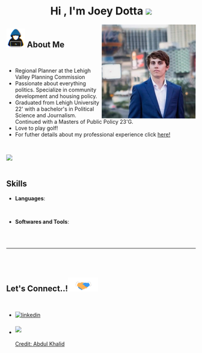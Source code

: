 <h1 align="center"><b>Hi , I'm Joey Dotta </b><img src="https://media.giphy.com/media/hvRJCLFzcasrR4ia7z/giphy.gif" width="35"></h1>
<!--  -->
<p align="center">

<img src="https://github.com/JosephDotta/JosephDotta/blob/main/ProHeadshot.jpeg" width="250" align=right>

## <picture><img src = "https://github.com/0xAbdulKhalid/0xAbdulKhalid/raw/main/assets/mdImages/about_me.gif" width = 50px></picture> **About Me**

<br>

- Regional Planner at the Lehigh Valley Planning Commission
- Passionate about everything politics. Specialize in community development and housing policy.
- Graduated from Lehigh University 22' with a bachelor's in Political Science and Journalism. Continued with a Masters of Public Policy 23'G.
- Love to play golf!
- For futher details about my professional experience click [here!](https://docs.google.com/document/d/1zZ1_323fl-P2rZaln3ESVvGmRLeyc48-Di8QYhL7yDo/edit?usp=sharing)

<br>

<img src="https://user-images.githubusercontent.com/73097560/115834477-dbab4500-a447-11eb-908a-139a6edaec5c.gif"><br>
<br>

## Skills</b>

<p align="center">

- **Languages**:

<br>

- **Softwares and Tools**:

</p>

<br>
<br>

-----

<br>
<br>

## <b> Let's Connect..!</b><img src="https://github.com/0xAbdulKhalid/0xAbdulKhalid/raw/main/assets/mdImages/handshake.gif" width ="80">
<br>
<div align='left'>

<ul>

<li>
<a href="https://www.linkedin.com/in/joseph-dotta/" target="_blank">
<img src="https://img.shields.io/badge/linkedin:  JoeyDotta-%2300acee.svg?color=405DE6&style=for-the-badge&logo=linkedin&logoColor=white" alt=linkedin style="margin-bottom: 5px;"/>
</a>
</li>

<br>

<li>
<a href="mailto:dottajoey@gmail.com" target="_blank">
<img src="https://img.shields.io/badge/gmail:  DottaJoey-%23EA4335.svg?style=for-the-badge&logo=gmail&logoColor=white" t=mail style="margin-bottom: 5px;" />

<br>

Credit: [Abdul Khalid](https://github.com/0xabdulkhalid)
